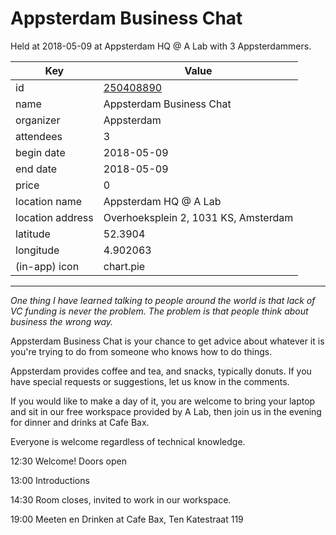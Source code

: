 # Appsterdam Business Chat
Held at 2018-05-09 at Appsterdam HQ @ A Lab with 3 Appsterdammers.
        
|Key|Value
|---|---|
|id|[250408890](https://www.meetup.com/appsterdam/events/250408890/)|
|name|Appsterdam Business Chat|
|organizer|Appsterdam|
|attendees|3|
|begin date|2018-05-09|
|end date|2018-05-09|
|price|0|
|location name|Appsterdam HQ @ A Lab|
|location address|Overhoeksplein 2, 1031 KS, Amsterdam|
|latitude|52.3904|
|longitude|4.902063|
|(in-app) icon|chart.pie|

---

*One thing I have learned talking to people around the world is that lack of VC funding is never the problem. The problem is that people think about business the wrong way.*

Appsterdam Business Chat is your chance to get advice about whatever it is you're trying to do from someone who knows how to do things.

Appsterdam provides coffee and tea, and snacks, typically donuts. If you have special requests or suggestions, let us know in the comments.

If you would like to make a day of it, you are welcome to bring your laptop and sit in our free workspace provided by A Lab, then join us in the evening for dinner and drinks at Cafe Bax.

Everyone is welcome regardless of technical knowledge.

12:30 Welcome! Doors open

13:00 Introductions

14:30 Room closes, invited to work in our workspace.

19:00 Meeten en Drinken at Cafe Bax, Ten Katestraat 119


